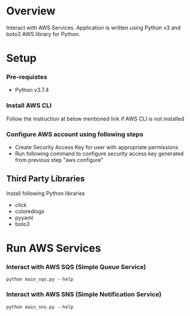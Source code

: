 # Overview
Interact with AWS Services. Application is written using Python v3 and boto3 AWS library for Python.

# Setup
### Pre-requistes
* Python v3.7.4

### Install AWS CLI
Follow the instruction at below mentioned link if AWS CLI is not installed

### Configure AWS account using following steps
* Create Security Access Key for user with appropriate permissions
* Run following command to configure security access key generated from previous step "aws configure"

## Third Party Libraries
Install following Python libraries
* click
* coloredlogs
* pyyaml
* boto3

# Run AWS Services
### Interact with AWS SQS (Simple Queue Service)
`python main_sqs.py --help`

### Interact with AWS SNS (Simple Notification Service)
`python main_sns.py --help`
